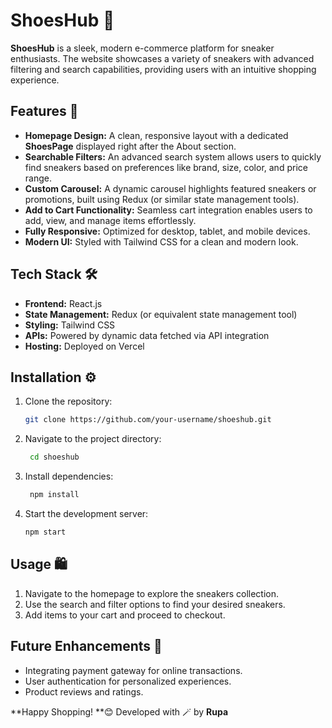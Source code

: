 # ShoesHub 👟

**ShoesHub** is a sleek, modern e-commerce platform for sneaker enthusiasts. The website showcases a variety of sneakers with advanced filtering and search capabilities, providing users with an intuitive shopping experience.

## Features 🚀

- **Homepage Design:** A clean, responsive layout with a dedicated **ShoesPage** displayed right after the About section.
- **Searchable Filters:** An advanced search system allows users to quickly find sneakers based on preferences like brand, size, color, and price range.
- **Custom Carousel:** A dynamic carousel highlights featured sneakers or promotions, built using Redux (or similar state management tools).
- **Add to Cart Functionality:** Seamless cart integration enables users to add, view, and manage items effortlessly.
- **Fully Responsive:** Optimized for desktop, tablet, and mobile devices.
- **Modern UI:** Styled with Tailwind CSS for a clean and modern look.

## Tech Stack 🛠️

- **Frontend:** React.js
- **State Management:** Redux (or equivalent state management tool)
- **Styling:** Tailwind CSS
- **APIs:** Powered by dynamic data fetched via API integration
- **Hosting:** Deployed on Vercel


## Installation ⚙️

1. Clone the repository:
   ```bash
   git clone https://github.com/your-username/shoeshub.git
   
2. Navigate to the project directory:
   ```bash
    cd shoeshub

4. Install dependencies:
   ```bash
    npm install

5. Start the development server:
   ```bash
   npm start

## Usage 🛍️
1. Navigate to the homepage to explore the sneakers collection.
2. Use the search and filter options to find your desired sneakers.
3. Add items to your cart and proceed to checkout.

## Future Enhancements 🌟
- Integrating payment gateway for online transactions.
- User authentication for personalized experiences.
- Product reviews and ratings.

**Happy Shopping! **😊
Developed with 🪄 by **Rupa**



